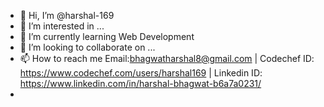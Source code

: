 - 👋 Hi, I’m @harshal-169
- 👀 I’m interested in ...
- 🌱 I’m currently learning Web Development 
- 💞️ I’m looking to collaborate on ...
- 📫 How to reach me Email:bhagwatharshal8@gmail.com | Codechef ID: https://www.codechef.com/users/harshal169 | Linkedin ID: https://www.linkedin.com/in/harshal-bhagwat-b6a7a0231/
- 

<!---
harshal-169/harshal-169 is a ✨ special ✨ repository because its `README.md` (this file) appears on your GitHub profile.
You can click the Preview link to take a look at your changes.
--->
